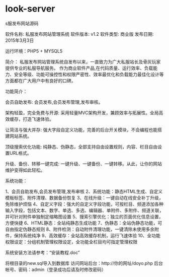 # look-server
s服发布网站源码

软件名称: 私服发布网站管理系统
软件版本: v1.2
软件类型: 商业版
发布日期: 2015年3月3日


运行环境：PHP5 + MYSQL5 

简介： 私服发布网站管理系统自发布以来，一直致力为广大私服站长及骨灰玩家提供专业的私服导航服务。
作为商业软件产品,在代码质量、运行效率、负载能力、安全等级、功能可操控性和权限严密性、效率最优化和负载能力最佳化设计等方面都在广大用户中有良好的口碑。

功能简介：

会员自助发布:
会员发布,会员发布管理,发布审核。

架构轻盈，完全免费与开源:
采用轻量MVC架构开发，兼顾效率与拓展性。全局高效缓存，打造飞速体验。

让简洁与强大并存:
强大字段自定义功能，完善的后台开关模块，不会编程也能搭建网站系统。

顶级搜索优化功能:
纯静态、伪静态，全部支持自由设置规则，内容、栏目自由设置URL格式。

升级、备份、转移一键完成:
一键升级、一键备份、一键转移。从此，让你的网站维护变得如此轻松。

系统功能：

1、会员自助发布,会员发布管理,发布审核
2、系统功能：静态HTML生成、自定义模板标签、附件清理、数据备份恢复
3、在线升级：一键自动在线安全补丁升级，免除维护烦恼
4、自定义字段：强大的自定义字段功能，可按栏目、频道添加各种输入字段，包括文本、数字、单选、多选、编辑器、单附件、多附件、频道关联，并可针对附件单独制定缩略图设置
5、搜索引擎优化：独立的页面优化信息设置，方便快捷
6、HTML静态：全站纯静态生成功能
7、伪静态：全站伪静态功能，可自由指定伪静态规则
8、附件检测：自动附件清理功能，一键清除未使用多余附件，保持系统纯净
9、高效缓存：全站高效缓存机制，运行飞速体验
10、全功能权限设定：分组机制管理权限设定，全功能全栏目均可指定管理权限

系统安装方法请参考：“安装教程.doc”

将根目录的new.sql导入到数据库
访问网站后台：http://你的网址/doyo.php
后台帐号、密码：admin（登录成功后请及时修改密码）
